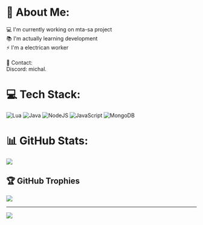 # 📌 About Me:
💻 I'm currently working on mta-sa project<br>📚 I'm actually learning development<br>⚡ I'm a electrican worker<br><br>📧 Contact: <br> Discord: michal.<br>


# 💻 Tech Stack:
![Lua](https://img.shields.io/badge/lua-%232C2D72.svg?style=for-the-badge&logo=lua&logoColor=white) ![Java](https://img.shields.io/badge/java-%23ED8B00.svg?style=for-the-badge&logo=java&logoColor=white) ![NodeJS](https://img.shields.io/badge/node.js-6DA55F?style=for-the-badge&logo=node.js&logoColor=white) ![JavaScript](https://img.shields.io/badge/javascript-%23323330.svg?style=for-the-badge&logo=javascript&logoColor=%23F7DF1E) ![MongoDB](https://img.shields.io/badge/MongoDB-%234ea94b.svg?style=for-the-badge&logo=mongodb&logoColor=white)
# 📊 GitHub Stats:
![](https://github-readme-stats.vercel.app/api/top-langs/?username=michaldev1337&theme=dark&hide_border=true&include_all_commits=true&count_private=true&layout=compact)

## 🏆 GitHub Trophies
![](https://github-profile-trophy.vercel.app/?username=michaldev1337&theme=radical&no-frame=true&no-bg=true&margin-w=4)

---
[![](https://visitcount.itsvg.in/api?id=michaldev1337&icon=1&color=1)](https://visitcount.itsvg.in)

<!-- Proudly created with GPRM ( https://gprm.itsvg.in ) -->

<!---
michvl-dev/michvl-dev is a ✨ special ✨ repository because its `README.md` (this file) appears on your GitHub profile.
You can click the Preview link to take a look at your changes.
--->
